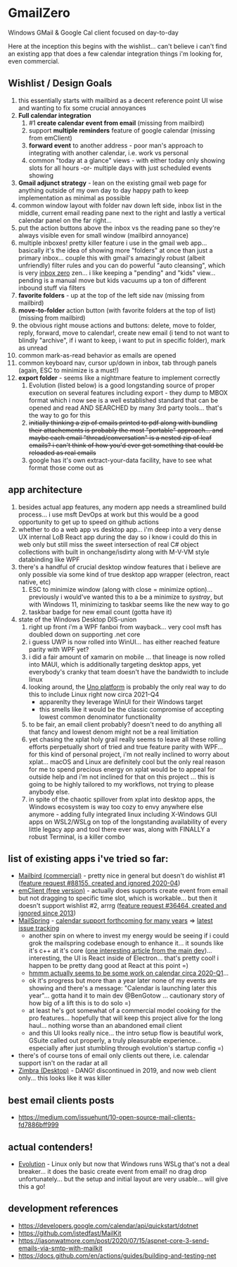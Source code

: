 # GmailZero
Windows GMail &amp; Google Cal client focused on day-to-day

Here at the inception this begins with the wishlist... can't believe i can't find an existing app that does a few calendar integration things i'm looking for, even commercial.

## Wishlist / Design Goals
1. this essentially starts with mailbird as a decent reference point UI wise and wanting to fix some crucial annoyances
2. **Full calendar integration**
   1. #1 **create calendar event from email** (missing from mailbird)
   2. support **multiple reminders** feature of google calendar (missing from emClient)
   3. **forward event** to another address - poor man's approach to integrating with another calendar, i.e. work vs personal
   4. common "today at a glance" views - with either today only showing slots for all hours -or- multiple days with just scheduled events showing
2. **Gmail adjunct strategy** - lean on the existing gmail web page for anything outside of my own day to day happy path to keep implementation as minimal as possible
3. common window layout with folder nav down left side, inbox list in the middle, current email reading pane next to the right and lastly a vertical calendar panel on the far right...
4. put the action buttons above the inbox vs the reading pane so they're always visible even for small window (mailbird annoyance)
5. multiple inboxes! pretty killer feature i use in the gmail web app... basically it's the idea of showing more "folders" at once than just a primary inbox... couple this with gmail's amazingly robust (albeit unfriendly) filter rules and you can do powerful "auto cleansing", which is very [inbox zero](https://en.wikipedia.org/wiki/Merlin_Mann) zen... i like keeping a "pending" and "kids" view... pending is a manual move but kids vacuums up a ton of different inbound stuff via filters
6. **favorite folders** - up at the top of the left side nav (missing from mailbird)
7. **move-to-folder** action button (with favorite folders at the top of list) (missing from mailbird)
8. the obvious right mouse actions and buttons: delete, move to folder, reply, forward, move to calendar!, create new email (i tend to not want to blindly "archive", if i want to keep, i want to put in specific folder), mark as unread
9. common mark-as-read behavior as emails are opened
10. common keyboard nav, cursor up/down in inbox, tab through panels (again, ESC to minimize is a must!)
11. **export folder** - seems like a nightmare feature to implement correctly
    1. Evolution (listed below) is a good longstanding source of proper execution on several features including export - they dump to MBOX format which i now see is a well established standard that can be opened and read AND SEARCHED by many 3rd party tools... that's the way to go for this
    2. <s>initially thinking a zip of emails printed to pdf along with bundling their attachements is probably the most "portable" approach... and maybe each email "thread/conversation" is a nested zip of leaf emails? i can't think of how you'd ever get something that could be reloaded as real emails</s>
    3. google has it's own extract-your-data facility, have to see what format those come out as

## app architecture
1. besides actual app features, any modern app needs a streamlined build process... i use msft DevOps at work but this would be a good opportunity to get up to speed on github actions
2. whether to do a web app vs desktop app... i'm deep into a very dense UX internal LoB React app during the day so i know i could do this in web only but still miss the sweet intersection of real C# object collections with built in onchange/isdirty along with M-V-VM style databinding like WPF
3. there's a handful of crucial desktop window features that i believe are only possible via some kind of true desktop app wrapper (electron, react native, etc)
   1. ESC to minimize window (along with close = minimize option)... previously i would've wanted this to a be a minimize to _systray_, but with Windows 11, minimizing to taskbar seems like the new way to go
   2. taskbar badge for new email count (gotta have it)
4. state of the Windows Desktop DIS-union
   1. right up front i'm a WPF fanboi from wayback... very cool msft has doubled down on supporting .net core
   2. i guess UWP is now rolled into WinUI... has either reached feature parity with WPF yet?
   3. i did a fair amount of xamarin on mobile ... that lineage is now rolled into MAUI, which is additionally targeting desktop apps, yet everybody's cranky that team doesn't have the bandwidth to include linux
   4. looking around, the [Uno platform](https://platform.uno/) is probably the only real way to do this to include Linux right now circa 2021-Q4
      - apparenlty they leverage WinUI for their Windows target
      - this smells like it would be the classic compromise of accepting lowest common denominator functionality
   5. to be fair, an email client probably? doesn't need to do anything all that fancy and lowest denom might not be a real limitiation
   6. yet chasing the xplat holy grail really seems to leave all these rolling efforts perpetually short of tried and true feature parity with WPF... for this kind of personal project, i'm not really inclined to worry about xplat... macOS and Linux are definitely cool but the only real reason for me to spend precious energy on xplat would be to appeal for outside help and i'm not inclined for that on this project ... this is going to be highly tailored to my workflows, not trying to please anybody else.
   7. in spite of the chaotic spillover from xplat into desktop apps, the Windows ecosystem is way too cozy to envy anywhere else anymore - adding fully integrated linux including X-Windows GUI apps on WSL2/WSLg on top of the longstanding availability of every little legacy app and tool there ever was, along with FINALLY a robust Terminal, is a killer combo

## list of existing apps i've tried so far:
  - [Mailbird (commercial)](https://mailbird.com) - pretty nice in general but doesn't do wishlist #1 ([feature request #88155, created and ignored 2020-04](https://mailbird.featureupvote.com/suggestions/88155/calendar-convert-email-into-an-appointment-andor-task))
  - [emClient (free version)](https://www.emclient.com/) - actually does supports create event from email but not dragging to specific time slot, which is workable... but then it doesn't support wishlist #2, arrrg ([feature request #36464, created and ignored since 2013](https://forum.emclient.com/t/any-plans-to-support-multiple-reminders-for-calendar-events/36464))
  - [MailSpring](https://getmailspring.com/) - [calendar support forthcoming for many years](https://github.com/Foundry376/Mailspring/issues/199) => [latest issue tracking](https://community.getmailspring.com/t/calendar-support/85/13)
     - another spin on where to invest my energy would be seeing if i could grok the mailspring codebase enough to enhance it... it sounds like it's c++ at it's core ([one interesting article from the main dev](https://community.getmailspring.com/t/a-free-open-source-future-for-mailspring/484))... interesting, the UI is React inside of Electron... that's pretty cool! i happen to be pretty dang good at React at this point =)
     - [hmmm actually seems to be some work on calendar circa 2020-Q1](https://github.com/Foundry376/Mailspring/issues/1492)...
     - ok it's progress but more than a year later none of my events are showing and there's a message: "Calendar is launching later this year"... gotta hand it to main dev @BenGotow ... cautionary story of how big of a lift this is to do solo =)
     - at least he's got somewhat of a commercial model cooking for the pro features... hopefully that will keep this project alive for the long haul... nothing worse than an abandoned email client
     - and this UI looks really nice... the intro setup flow is beautiful work, GSuite called out properly, a truly pleasurable experience... especially after just stumbling through evolution's startup config =)
  - there's of course tons of email only clients out there, i.e. calendar support isn't on the radar at all
  - [Zimbra (Desktop)](https://www.zimbra.com/downloads/zimbra-desktop/) - DANG! discontinued in 2019, and now web client only... this looks like it was killer

## best email clients posts
- https://medium.com/issuehunt/10-open-source-mail-clients-fd7886bff999

## actual contenders!
- [Evolution](https://riseup.net/en/email/clients/evolution) - Linux only but now that Windows runs WSLg that's not a deal breaker... it does the basic create event from email! no drag drop unfortunately... but the setup and initial layout are very usable... will give this a go!

## development references
- https://developers.google.com/calendar/api/quickstart/dotnet
- https://github.com/jstedfast/MailKit
- https://jasonwatmore.com/post/2020/07/15/aspnet-core-3-send-emails-via-smtp-with-mailkit
- https://docs.github.com/en/actions/guides/building-and-testing-net
